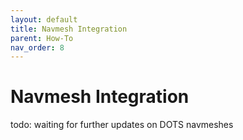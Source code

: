 ```yaml
---
layout: default
title: Navmesh Integration
parent: How-To
nav_order: 8
---
```


# Navmesh Integration

todo: waiting for further updates on DOTS navmeshes
